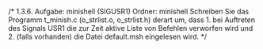 /*
1.3.6.  Aufgabe: minishell (SIGUSR1)
Ordner: minishell
Schreiben Sie das Programm t_minish.c (o_strlist.o, o_strlist.h) derart um, dass 
    1. bei Auftreten des Signals USR1 die zur Zeit aktive Liste von Befehlen verworfen wird und 
    2. (falls vorhanden) die Datei default.msh eingelesen wird.
*/
